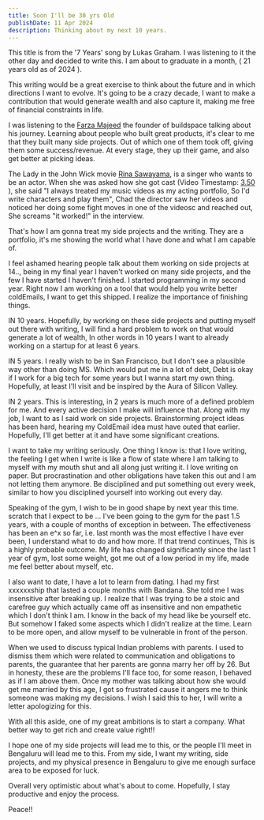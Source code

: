 ```yaml
---
title: Soon I'll be 30 yrs Old
publishDate: 11 Apr 2024
description: Thinking about my next 10 years.
---
```


This title is from the '7 Years' song by Lukas Graham. I was listening to it the other day and decided to write this. I am about to graduate in a month, ( 21 years old as of 2024 ).

This writing would be a great exercise to think about the future and in which directions I want to evolve. It's going to be a crazy decade, I want to make a contribution that would generate wealth and also capture it, making me free of financial constraints in life.

I was listening to the [Farza Majeed](https://www.linkedin.com/in/farza-majeed-76685612a/overlay/about-this-profile/) the founder of buildspace talking about his journey. Learning about people who built great products, it's clear to me that they built many side projects. Out of which one of them took off, giving them some success/revenue. At every stage, they up their game, and also get better at picking ideas.

The Lady in the John Wick movie [Rina Sawayama](https://www.google.com/search?q=Rina+Sawayama&sca_esv=2465539c7fa84006&biw=1536&bih=752&sxsrf=ACQVn0-nZtAc0CwprvX-Xs9yqHvrm-zBNw%3A1712777786485&ei=OuoWZs-jHfKo1e8Pw_yKgAQ&ved=0ahUKEwjPqKu8sriFAxVyVPUHHUO-AkAQ4dUDCBA&uact=5&oq=Rina+Sawayama&gs_lp=Egxnd3Mtd2l6LXNlcnAiDVJpbmEgU2F3YXlhbWEyBBAjGCcyBBAjGCcyChAjGIAEGIoFGCcyERAuGIMBGJECGLEDGIAEGIoFMgoQABiABBiKBRhDMgsQLhiABBiKBRiRAjIFEAAYgAQyBRAAGIAEMgUQABiABDIFEAAYgARIuQdQ4QJYmwRwAXgBkAEAmAHGAaAB2QKqAQMwLjK4AQPIAQD4AQGYAgKgArMBwgIKEAAYRxjWBBiwA5gDAIgGAZAGCJIHAzEuMaAHrx8&sclient=gws-wiz-serp#ip=1), is a singer who wants to be an actor.
When she was asked how she got cast (Video Timestamp: [3.50](https://www.youtube.com/watch?v=AQbDUisfQ2k&ab_channel=BBCRadio1) ), she said "I always treated my music videos as my acting portfolio, So I'd write characters and play them", Chad the director saw her videos and noticed her doing some fight moves in one of the videosc and reached out, She screams "it worked!" in the interview.  

That's how I am gonna treat my side projects and the writing. They are a portfolio, it's me showing the world what I have done and what I am capable of.

I feel ashamed hearing people talk about them working on side projects at 14.., being in my final year I haven't worked on many side projects, and the few I have started I haven't finished. I started programming in my second year. Right now I am working on a tool that would help you write better coldEmails, I want to get this shipped. I realize the importance of finishing things.

IN 10 years.
Hopefully, by working on these side projects and putting myself out there with writing, I will find a hard problem to work on that would generate a lot of wealth, In other words in 10 years I want to already working on a startup for at least 6 years.

IN 5 years.
I really wish to be in San Francisco, but I don't see a plausible way other than doing MS. Which would put me in a lot of debt, Debt is okay if I work for a big tech for some years but I wanna start my own thing. Hopefully, at least I'll visit and be inspired by the Aura of Silicon Valley.

IN 2 years.
This is interesting, in 2 years is much more of a defined problem for me. And every active decision I make will influence that.
Along with my job, I want to as I said work on side projects. Brainstorming project ideas has been hard, hearing my ColdEmail idea must have outed that earlier. Hopefully, I'll get better at it and have some significant creations.

I want to take my writing seriously. One thing I know is: that I love writing, the feeling I get when I write is like a flow of state where I am talking to myself with my mouth shut and all along just writing it. I love writing on paper. But procrastination and other obligations have taken this out and I am not letting them anymore.
Be disciplined and put something out every week, similar to how you disciplined yourself into working out every day.

Speaking of the gym, I wish to be in good shape by next year this time. scratch that I expect to be ...
I've been going to the gym for the past 1.5 years, with a couple of months of exception in between. The effectiveness has been an e^x so far, i.e. last month was the most effective I have ever been, I understand what to do and how more. If that trend continues, This is a highly probable outcome. My life has changed significantly since the last 1 year of gym, lost some weight, got me out of a low period in my life, made me feel better about myself, etc.

I also want to date, I have a lot to learn from dating. I had my first  xxxxxxship that lasted a couple months with Bandana. She told me I was insensitive after breaking up. I realize that I was trying to be a stoic and carefree guy which actually came off as insensitive and non empathetic which I don't think I am. I know in the back of my head like be yourself etc. But somehow I faked some aspects which I didn't realize at the time. Learn to be more open, and allow myself to be vulnerable in front of the person. 

When we used to discuss typical Indian problems with parents. I used to dismiss them which were related to communication and obligations to parents, the guarantee that her parents are gonna marry her off by 26. But in honesty, these are the problems I'll face too, for some reason, I behaved as if I am above them. Once my mother was talking about how she would get me married by this age, I got so frustrated cause it angers me to think someone was making my decisions. 
I wish I said this to her, I will write a letter apologizing for this.

With all this aside, one of my great ambitions is to start a company. What better way to get rich and create value right!!

I hope one of my side projects will lead me to this, or the people I'll meet in Bengaluru will lead me to this. From my side, I want my writing, side projects, and my physical presence in Bengaluru to give me enough surface area to be exposed for luck.

Overall very optimistic about what's about to come. Hopefully, I stay productive and enjoy the process.

Peace!!
 